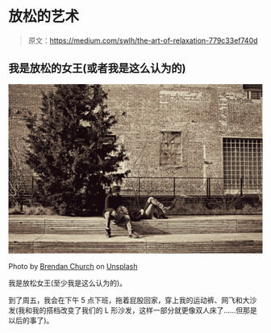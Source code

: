# 放松的艺术

> 原文：<https://medium.com/swlh/the-art-of-relaxation-779c33ef740d>

## 我是放松的女王(或者我是这么认为的)

![](img/4e3a54933748f74dfc6a2413b503c1fb.png)

Photo by [Brendan Church](https://unsplash.com/@bdchu614?utm_source=unsplash&utm_medium=referral&utm_content=creditCopyText) on [Unsplash](https://unsplash.com/?utm_source=unsplash&utm_medium=referral&utm_content=creditCopyText)

我是放松女王(至少我是这么认为的)。

到了周五，我会在下午 5 点下班，拖着屁股回家，穿上我的运动裤、网飞和大沙发(我和我的搭档改变了我们的 L 形沙发，这样一部分就更像双人床了……但那是以后的事了)。